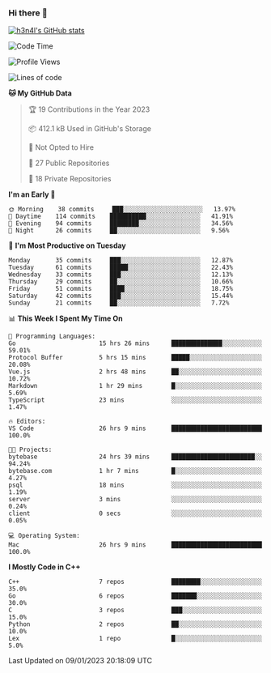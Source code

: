 ### Hi there 👋

[![h3n4l's GitHub stats](https://github-readme-stats.vercel.app/api?username=h3n4l&count_private=true&show_icons=true&theme=radical)](https://github.com/h3n4l/github-readme-stats)

<!--START_SECTION:waka-->
![Code Time](http://img.shields.io/badge/Code%20Time-875%20hrs%2040%20mins-blue)

![Profile Views](http://img.shields.io/badge/Profile%20Views-0-blue)

![Lines of code](https://img.shields.io/badge/From%20Hello%20World%20I%27ve%20Written-44%20Thousand%20lines%20of%20code-blue)

**🐱 My GitHub Data** 

> 🏆 19 Contributions in the Year 2023
 > 
> 📦 412.1 kB Used in GitHub's Storage 
 > 
> 🚫 Not Opted to Hire
 > 
> 📜 27 Public Repositories 
 > 
> 🔑 18 Private Repositories  
 > 
**I'm an Early 🐤** 

```text
🌞 Morning    38 commits     ███░░░░░░░░░░░░░░░░░░░░░░   13.97% 
🌆 Daytime    114 commits    ██████████░░░░░░░░░░░░░░░   41.91% 
🌃 Evening    94 commits     ████████░░░░░░░░░░░░░░░░░   34.56% 
🌙 Night      26 commits     ██░░░░░░░░░░░░░░░░░░░░░░░   9.56%

```
📅 **I'm Most Productive on Tuesday** 

```text
Monday       35 commits     ███░░░░░░░░░░░░░░░░░░░░░░   12.87% 
Tuesday      61 commits     █████░░░░░░░░░░░░░░░░░░░░   22.43% 
Wednesday    33 commits     ███░░░░░░░░░░░░░░░░░░░░░░   12.13% 
Thursday     29 commits     ██░░░░░░░░░░░░░░░░░░░░░░░   10.66% 
Friday       51 commits     ████░░░░░░░░░░░░░░░░░░░░░   18.75% 
Saturday     42 commits     ███░░░░░░░░░░░░░░░░░░░░░░   15.44% 
Sunday       21 commits     ██░░░░░░░░░░░░░░░░░░░░░░░   7.72%

```


📊 **This Week I Spent My Time On** 

```text
💬 Programming Languages: 
Go                       15 hrs 26 mins      ██████████████░░░░░░░░░░░   59.01% 
Protocol Buffer          5 hrs 15 mins       █████░░░░░░░░░░░░░░░░░░░░   20.08% 
Vue.js                   2 hrs 48 mins       ██░░░░░░░░░░░░░░░░░░░░░░░   10.72% 
Markdown                 1 hr 29 mins        █░░░░░░░░░░░░░░░░░░░░░░░░   5.69% 
TypeScript               23 mins             ░░░░░░░░░░░░░░░░░░░░░░░░░   1.47%

🔥 Editors: 
VS Code                  26 hrs 9 mins       █████████████████████████   100.0%

🐱‍💻 Projects: 
bytebase                 24 hrs 39 mins      ███████████████████████░░   94.24% 
bytebase.com             1 hr 7 mins         █░░░░░░░░░░░░░░░░░░░░░░░░   4.27% 
psql                     18 mins             ░░░░░░░░░░░░░░░░░░░░░░░░░   1.19% 
server                   3 mins              ░░░░░░░░░░░░░░░░░░░░░░░░░   0.24% 
client                   0 secs              ░░░░░░░░░░░░░░░░░░░░░░░░░   0.05%

💻 Operating System: 
Mac                      26 hrs 9 mins       █████████████████████████   100.0%

```

**I Mostly Code in C++** 

```text
C++                      7 repos             ████████░░░░░░░░░░░░░░░░░   35.0% 
Go                       6 repos             ███████░░░░░░░░░░░░░░░░░░   30.0% 
C                        3 repos             ███░░░░░░░░░░░░░░░░░░░░░░   15.0% 
Python                   2 repos             ██░░░░░░░░░░░░░░░░░░░░░░░   10.0% 
Lex                      1 repo              █░░░░░░░░░░░░░░░░░░░░░░░░   5.0%

```



 Last Updated on 09/01/2023 20:18:09 UTC
<!--END_SECTION:waka-->

